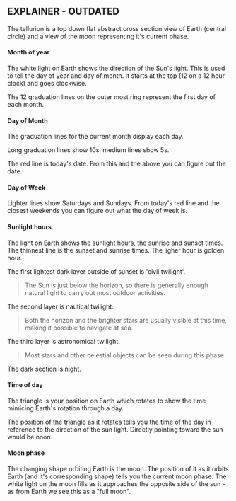 ## EXPLAINER - OUTDATED

The tellurion is a top down flat abstract cross section view of Earth (central circle) and a view of the moon representing it's current phase.

#### Month of year

The white light on Earth shows the direction of the Sun's light. This is used to tell the day of year and day of month. It starts at the top (12 on a 12 hour clock) and goes clockwise. 

The 12 graduation lines on the outer most ring represent the first day of each month. 

#### Day of Month

The graduation lines for the current month display each day. 

Long graduation lines show 10s, medium lines show 5s. 

The red line is today's date. From this and the above you can figure out the date.

#### Day of Week

Lighter lines show Saturdays and Sundays. From today's red line and the closest weekends you can figure out what the day of week is. 

#### Sunlight hours

The light on Earth shows the sunlight hours, the sunrise and sunset times. The thinnest line is the sunset and sunrise times. The ligher hour is golden hour. 

The first lightest dark layer outside of sunset is 'civil twilight'.
> The Sun is just below the horizon, so there is generally enough natural light to carry out most outdoor activities.

The second layer is nautical twilight.
> Both the horizon and the brighter stars are usually visible at this time, making it possible to navigate at sea.

The third layer is astronomical twilight.
> Most stars and other celestial objects can be seen during this phase.

The dark section is night.

#### Time of day

The triangle is your position on Earth which rotates to show the time mimicing Earth's rotation through a day.

The position of the triangle as it rotates tells you the time of the day in reference to the direction of the sun light. Directly pointing toward the sun would be noon.

#### Moon phase

The changing shape orbiting Earth is the moon. The position of it as it orbits Earth (and it's corresponding shape) tells you the current moon phase. The white light on the moon fills as it approaches the opposite side of the sun - as from Earth we see this as a "full moon".
